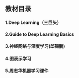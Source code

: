 ## 教材目录

#### 1.Deep Learning（三巨头）
#### 2.Guide to Deep Learning Basics
#### 3.神经网络与深度学习(邱锡鹏)
#### 4.图表示学习
#### 5.周志华机器学习课件

